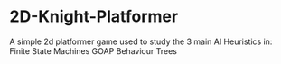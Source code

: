 # 2D-Knight-Platformer
A simple 2d platformer game used to study the 3 main AI Heuristics in: Finite State Machines
                                                                       GOAP
                                                                       Behaviour Trees
                                                                      
